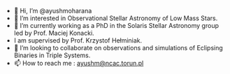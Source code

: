 - 👋 Hi, I’m @ayushmoharana
- 👀 I’m interested in Observational Stellar Astronomy of Low Mass Stars.
- 🌱 I’m currently working as a PhD in the Solaris Stellar Astronomy group led by Prof. Maciej Konacki. 
- I am supervised by Prof. Krzystof Hełminiak.
- 💞️ I’m looking to collaborate on observations and simulations of Eclipsing Binaries in Triple Systems.
- 📫 How to reach me : ayushm@ncac.torun.pl

<!---
ayushmoharana/ayushmoharana is a ✨ special ✨ repository because its `README.md` (this file) appears on your GitHub profile.
You can click the Preview link to take a look at your changes.
--->
